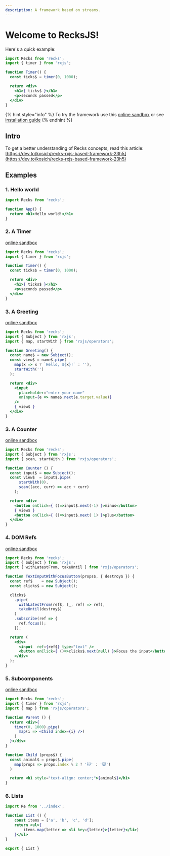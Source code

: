 ```yaml
---
description: A framework based on streams.
---
```


# Welcome to RecksJS!

Here's a quick example:

```jsx
import Recks from 'recks';
import { timer } from 'rxjs';

function Timer() {
  const ticks$ = timer(0, 1000);

  return <div>
    <h1>{ ticks$ }</h1>
    <p>seconds passed</p>
  </div>
}
```

{% hint style="info" %}
To try the framework use this [online sandbox](https://codesandbox.io/s/recks-example-greeting-input-tu6tp?fontsize=14&hidenavigation=1&theme=dark) or see [installation guide](install.md)
{% endhint %}

## Intro

To get a better understanding of Recks concepts, read this article: [https://dev.to/kosich/recks-rxjs-based-framework-23h5](https://dev.to/kosich/recks-rxjs-based-framework-23h5)

## Examples

### 1. Hello world

```jsx
import Recks from 'recks';

function App() {
  return <h1>Hello world!</h1>
}
```

### 2. A Timer

[online sandbox](https://codesandbox.io/s/recks-example-timer-fjyvj?fontsize=14&hidenavigation=1&theme=dark&module=/src/App)

```jsx
import Recks from 'recks';
import { timer } from 'rxjs';

function Timer() {
  const ticks$ = timer(0, 1000);

  return <div>
    <h1>{ ticks$ }</h1>
    <p>seconds passed</p>
  </div>
}
```

### 3. A Greeting

[online sandbox](https://codesandbox.io/s/recks-example-greeting-input-tu6tp?fontsize=14&hidenavigation=1&theme=dark&module=/src/App)

```jsx
import Recks from 'recks';
import { Subject } from 'rxjs';
import { map, startWith } from 'rxjs/operators';

function Greeting() {
  const name$ = new Subject();
  const view$ = name$.pipe(
    map(x => x ? `Hello, ${x}!` : ''),
    startWith('')
  );

  return <div>
    <input
      placeholder="enter your name"
      onInput={e => name$.next(e.target.value)}
    />
    { view$ }
  </div>
}
```

### 3. A Counter

[online sandbox](https://codesandbox.io/s/recks-example-counter-lw29e?fontsize=14&hidenavigation=1&theme=dark&module=/src/App)

```jsx
import Recks from 'recks';
import { Subject } from 'rxjs';
import { scan, startWith } from 'rxjs/operators';

function Counter () {
  const input$ = new Subject();
  const view$  = input$.pipe(
      startWith(0),
      scan((acc, curr) => acc + curr)
    );

  return <div>
    <button onClick={ ()=>input$.next(-1) }>minus</button>
    { view$ }
    <button onClick={ ()=>input$.next( 1) }>plus</button>
  </div>
}
```

### 4. DOM Refs

[online sandbox](https://codesandbox.io/s/recks-example-input-ref-ye5so?fontsize=14&hidenavigation=1&theme=dark&module=/src/App)

```jsx
import Recks from 'recks';
import { Subject } from 'rxjs';
import { withLatestFrom, takeUntil } from 'rxjs/operators';

function TextInputWithFocusButton(props$, { destroy$ }) {
  const ref$    = new Subject();
  const clicks$ = new Subject();

  clicks$
    .pipe(
      withLatestFrom(ref$, (_, ref) => ref),
      takeUntil(destroy$)
    )
    .subscribe(ref => {
      ref.focus();
    });

  return (
    <div>
      <input  ref={ref$} type="text" />
      <button onClick={ ()=>clicks$.next(null) }>Focus the input</button>
    </div>
  );
}
```

### 5. Subcomponents

[online sandbox](https://codesandbox.io/s/recks-example-cat-mouse-hnr41?fontsize=14&hidenavigation=1&theme=dark&module=/src/App)

```jsx
import Recks from 'recks';
import { timer } from 'rxjs';
import { map } from 'rxjs/operators';

function Parent () {
  return <div>{
    timer(0, 1000).pipe(
      map(i => <Child index={i} />)
    )
  }</div>
}

function Child (props$) {
  const animal$ = props$.pipe(
    map(props => props.index % 2 ? '🐱' : '🐭')
  )

  return <h1 style="text-align: center;">{animal$}</h1>
}
```

### 6. Lists

```jsx
import Re from '../index';

function List () {
    const items = ['a', 'b', 'c', 'd'];
    return <ul>{
        items.map(letter => <li key={letter}>{letter}</li>)
    }</ul>
}

export { List }
```

